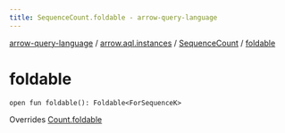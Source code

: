 ```yaml
---
title: SequenceCount.foldable - arrow-query-language
---
```


[arrow-query-language](../../index.html) / [arrow.aql.instances](../index.html) / [SequenceCount](index.html) / [foldable](./foldable.html)

# foldable

`open fun foldable(): Foldable<ForSequenceK>`

Overrides [Count.foldable](../../arrow.aql/-count/foldable.html)

